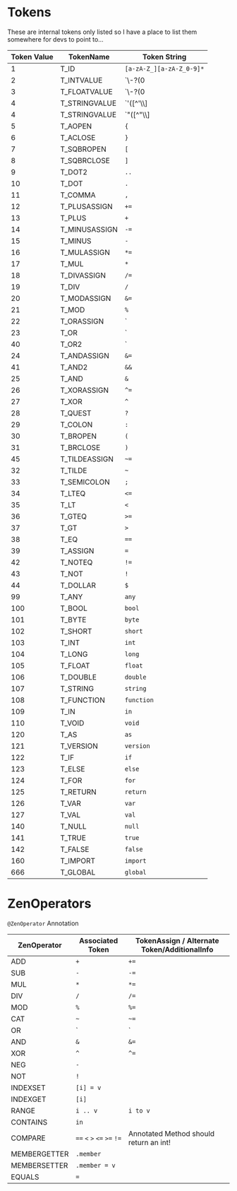 # Tokens

These are internal tokens only listed so I have a place to list them somewhere for devs to point to...


| Token Value | TokenName     | Token String                                              |
|-------------|---------------|-----------------------------------------------------------|
| 1           | T_ID          | `[a-zA-Z_][a-zA-Z_0-9]*`                                  |
| 2           | T_INTVALUE    | `\\-?(0|[1-9][0-9]*) `                                    |
| 3           | T_FLOATVALUE  | `\\-?(0|[1-9][0-9]*)\\.[0-9]+([eE][\\+\\-]?[0-9]+)?`      |
| 4           | T_STRINGVALUE | `\'([^\'\\\\]|\\\\([\'\"\\\\/bfnrt]|u[0-9a-fA-F]{4}))*\'` |
| 4           | T_STRINGVALUE | `\"([^\"\\\\]|\\\\([\'\"\\\\/bfnrt]|u[0-9a-fA-F]{4}))*\"` |
| 5           | T_AOPEN       | `{`                                                       |
| 6           | T_ACLOSE      | `}`                                                       |
| 7           | T_SQBROPEN    | `[`                                                       |
| 8           | T_SQBRCLOSE   | `]`                                                       |
| 9           | T_DOT2        | `..`                                                      |
| 10          | T_DOT         | `.`                                                       |
| 11          | T_COMMA       | `,`                                                       |
| 12          | T_PLUSASSIGN  | `+=`                                                      |
| 13          | T_PLUS        | `+`                                                       |
| 14          | T_MINUSASSIGN | `-=`                                                      |
| 15          | T_MINUS       | `-`                                                       |
| 16          | T_MULASSIGN   | `*=`                                                      |
| 17          | T_MUL         | `*`                                                       |
| 18          | T_DIVASSIGN   | `/=`                                                      |
| 19          | T_DIV         | `/`                                                       |
| 20          | T_MODASSIGN   | `&=`                                                      |
| 21          | T_MOD         | `%`                                                       |
| 22          | T_ORASSIGN    | `|=`                                                      |
| 23          | T_OR          | `|`                                                       |
| 40          | T_OR2         | `||`                                                      |
| 24          | T_ANDASSIGN   | `&=`                                                      |
| 41          | T_AND2        | `&&`                                                      |
| 25          | T_AND         | `&`                                                       |
| 26          | T_XORASSIGN   | `^=`                                                      |
| 27          | T_XOR         | `^`                                                       |
| 28          | T_QUEST       | `?`                                                       |
| 29          | T_COLON       | `:`                                                       |
| 30          | T_BROPEN      | `(`                                                       |
| 31          | T_BRCLOSE     | `)`                                                       |
| 45          | T_TILDEASSIGN | `~=`                                                      |
| 32          | T_TILDE       | `~`                                                       |
| 33          | T_SEMICOLON   | `;`                                                       |
| 34          | T_LTEQ        | `<=`                                                      |
| 35          | T_LT          | `<`                                                       |
| 36          | T_GTEQ        | `>=`                                                      |
| 37          | T_GT          | `>`                                                       |
| 38          | T_EQ          | `==`                                                      |
| 39          | T_ASSIGN      | `=`                                                       |
| 42          | T_NOTEQ       | `!=`                                                      |
| 43          | T_NOT         | `!`                                                       |
| 44          | T_DOLLAR      | `$`                                                       |
| 99          | T_ANY         | `any`                                                     |
| 100         | T_BOOL        | `bool`                                                    |
| 101         | T_BYTE        | `byte`                                                    |
| 102         | T_SHORT       | `short`                                                   |
| 103         | T_INT         | `int`                                                     |
| 104         | T_LONG        | `long`                                                    |
| 105         | T_FLOAT       | `float`                                                   |
| 106         | T_DOUBLE      | `double`                                                  |
| 107         | T_STRING      | `string`                                                  |
| 108         | T_FUNCTION    | `function`                                                |
| 109         | T_IN          | `in`                                                      |
| 110         | T_VOID        | `void`                                                    |
| 120         | T_AS          | `as`                                                      |
| 121         | T_VERSION     | `version`                                                 |
| 122         | T_IF          | `if`                                                      |
| 123         | T_ELSE        | `else`                                                    |
| 124         | T_FOR         | `for`                                                     |
| 125         | T_RETURN      | `return`                                                  |
| 126         | T_VAR         | `var`                                                     |
| 127         | T_VAL         | `val`                                                     |
| 140         | T_NULL        | `null`                                                    |
| 141         | T_TRUE        | `true`                                                    |
| 142         | T_FALSE       | `false`                                                   |
| 160         | T_IMPORT      | `import`                                                  |
| 666         | T_GLOBAL      | `global`                                                  |






# ZenOperators

`@ZenOperator` Annotation

| ZenOperator  | Associated Token            | TokenAssign / Alternate Token/AdditionalInfo   |
|--------------|-----------------------------|------------------------------------------------|
| ADD          | `+`                         | `+=`                                           |
| SUB          | `-`                         | `-=`                                           |
| MUL          | `*`                         | `*=`                                           |
| DIV          | `/`                         | `/=`                                           |
| MOD          | `%`                         | `%=`                                           |
| CAT          | `~`                         | `~=`                                           |
| OR           | `|`                         | `|=`                                           |
| AND          | `&`                         | `&=`                                           |
| XOR          | `^`                         | `^=`                                           |
| NEG          | `-`                         |                                                |
| NOT          | `!`                         |                                                |
| INDEXSET     | `[i] = v`                   |                                                |
| INDEXGET     | `[i]`                       |                                                |
| RANGE        | `i .. v`                    | `i to v`                                       |
| CONTAINS     | `in`                        |                                                |
| COMPARE      | `==` `<` `>` `<=` `>=` `!=` | Annotated Method should return an int!         |
| MEMBERGETTER | `.member`                   |                                                |
| MEMBERSETTER | `.member = v`               |                                                |
| EQUALS       | `=`                         |                                                |
